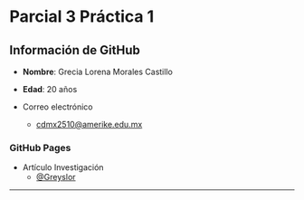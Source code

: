 # Parcial 3 Práctica 1
## Información de GitHub

- **Nombre**: Grecia Lorena Morales Castillo
- **Edad**: 20 años

- Correo electrónico
    - cdmx2510@amerike.edu.mx

### GitHub Pages
- Artículo Investigación
    - [@Greyslor](https://github.com/Greyslor/ArticuloInvestigacion)

---